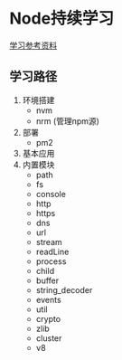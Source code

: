 # Node持续学习
[学习参考资料](https://blog.poetries.top/node-learning-notes/notes/base/01-%E7%8E%AF%E5%A2%83%E6%90%AD%E5%BB%BA.html#%E8%AE%A4%E8%AF%86-node-js)

## 学习路径
1. 环境搭建
    + nvm
    + nrm (管理npm源)
2. 部署
    + pm2 
3. 基本应用
4. 内置模块
    + path
    + fs 
    + console
    + http
    + https
    + dns
    + url
    + stream 
    + readLine
    + process
    + child
    + buffer
    + string_decoder
    + events
    + util
    + crypto
    + zlib
    + cluster
    + v8 

   
